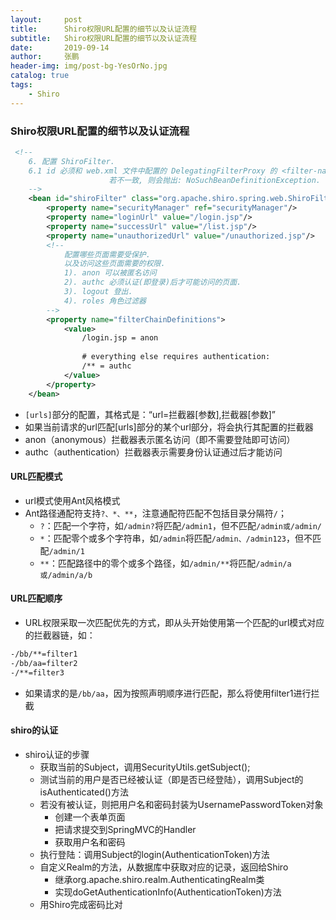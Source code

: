 ```yaml
---
layout:     post 
title:      Shiro权限URL配置的细节以及认证流程
subtitle:   Shiro权限URL配置的细节以及认证流程
date:       2019-09-14
author:     张鹏
header-img: img/post-bg-YesOrNo.jpg
catalog: true   
tags:                         
    - Shiro
---
```


### Shiro权限URL配置的细节以及认证流程

```xml
 <!--  
    6. 配置 ShiroFilter. 
    6.1 id 必须和 web.xml 文件中配置的 DelegatingFilterProxy 的 <filter-name> 一致.
                      若不一致, 则会抛出: NoSuchBeanDefinitionException. 因为 Shiro 会来 IOC 容器中查找和 <filter-name> 名字对应的 filter bean.
    -->     
    <bean id="shiroFilter" class="org.apache.shiro.spring.web.ShiroFilterFactoryBean">
        <property name="securityManager" ref="securityManager"/>
        <property name="loginUrl" value="/login.jsp"/>
        <property name="successUrl" value="/list.jsp"/>
        <property name="unauthorizedUrl" value="/unauthorized.jsp"/>
        <!--  
        	配置哪些页面需要受保护. 
        	以及访问这些页面需要的权限. 
        	1). anon 可以被匿名访问
        	2). authc 必须认证(即登录)后才可能访问的页面. 
        	3). logout 登出.
        	4). roles 角色过滤器
        -->
        <property name="filterChainDefinitions">
            <value>
                /login.jsp = anon
                
                # everything else requires authentication:
                /** = authc
            </value>
        </property>
    </bean>
```

- `[urls]`部分的配置，其格式是：“url=拦截器[参数],拦截器[参数]”
- 如果当前请求的url匹配[urls]部分的某个url部分，将会执行其配置的拦截器
- anon（anonymous）拦截器表示匿名访问（即不需要登陆即可访问）
- authc（authentication）拦截器表示需要身份认证通过后才能访问

#### URL匹配模式

- url模式使用Ant风格模式
- Ant路径通配符支持`?、*、**`，注意通配符匹配不包括目录分隔符`/`；
   - `?`：匹配一个字符，如`/admin?`将匹配`/admin1`，但不匹配`/admin或/admin/`
   - `*`：匹配零个或多个字符串，如`/admin`将匹配`/admin、/admin123`，但不匹配`/admin/1`
   - `**`：匹配路径中的零个或多个路径，如`/admin/**`将匹配`/admin/a或/admin/a/b`

#### URL匹配顺序

- URL权限采取一次匹配优先的方式，即从头开始使用第一个匹配的url模式对应的拦截器链，如：

```xml
-/bb/**=filter1
-/bb/aa=filter2
-/**=filter3
```
- 如果请求的是`/bb/aa`，因为按照声明顺序进行匹配，那么将使用filter1进行拦截

#### shiro的认证

- shiro认证的步骤
   - 获取当前的Subject，调用SecurityUtils.getSubject();
   - 测试当前的用户是否已经被认证（即是否已经登陆），调用Subject的isAuthenticated()方法
   - 若没有被认证，则把用户名和密码封装为UsernamePasswordToken对象
      - 创建一个表单页面
      - 把请求提交到SpringMVC的Handler
      - 获取用户名和密码
   - 执行登陆：调用Subject的login(AuthenticationToken)方法
   - 自定义Realm的方法，从数据库中获取对应的记录，返回给Shiro
      - 继承org.apache.shiro.realm.AuthenticatingRealm类
      - 实现doGetAuthenticationInfo(AuthenticationToken)方法
   - 用Shiro完成密码比对